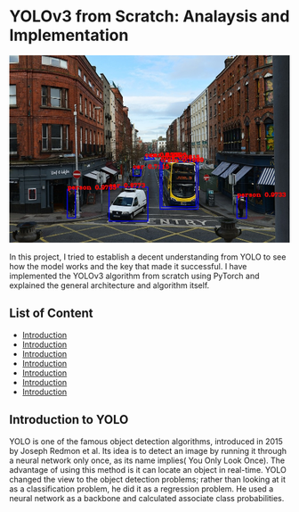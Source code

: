 # YOLOv3 from Scratch: Analaysis and Implementation
 
![thumbnail](images/thumb.jpg)


In this project, I tried to establish a decent understanding from YOLO to see how the model works and the key that made it successful. I have implemented the YOLOv3 algorithm from scratch using PyTorch and explained the general architecture and algorithm itself.

## List of Content

- [Introduction](#introduction)
- [Introduction](#introduction)
- [Introduction](#introduction)
- [Introduction](#introduction)
- [Introduction](#introduction)
- [Introduction](#introduction)
- [Introduction](#introduction)


## Introduction to YOLO

YOLO is one of the famous object detection algorithms, introduced in 2015 by Joseph Redmon et al. Its idea is to detect an image by running it through a neural network only once, as its name implies( You Only Look Once). The advantage of using this method is it can locate an object in real-time. YOLO changed the view to the object detection problems; rather than looking at it as a classification problem, he did it as a regression problem. He used a neural network as a backbone and calculated associate class probabilities.
